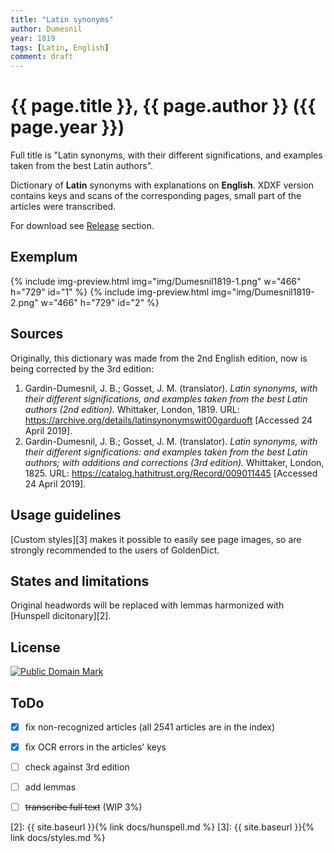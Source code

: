 ```yaml
---
title: "Latin synonyms"
author: Dumesnil
year: 1819
tags: [Latin, English]
comment: draft
---
```

# {{ page.title }}, {{ page.author }} ({{ page.year }})

Full title is "Latin synonyms, with their different significations, and examples taken from the best Latin authors".

Dictionary of **Latin** synonyms with explanations on **English**. XDXF version contains keys and scans of the corresponding pages, small part of the articles were transcribed.

For download see [Release][1] section.


## Exemplum

{% include img-preview.html img="img/Dumesnil1819-1.png" w="466" h="729" id="1" %}
{% include img-preview.html img="img/Dumesnil1819-2.png" w="466" h="729" id="2" %}


## Sources

Originally, this dictionary was made from the 2nd English edition, now is being corrected by the 3rd edition:
    
1. Gardin-Dumesnil, J. B.; Gosset, J. M. (translator). _Latin synonyms, with their different significations, and examples taken from the best Latin authors (2nd edition)._ Whittaker, London, 1819. URL: <https://archive.org/details/latinsynonymswit00garduoft> \[Accessed 24 April 2019\].
2. Gardin-Dumesnil, J. B.; Gosset, J. M. (translator). _Latin synonyms, with their different significations: and examples taken from the best Latin authors; with additions and corrections (3rd edition)._ Whittaker, London, 1825. URL: <https://catalog.hathitrust.org/Record/009011445> \[Accessed 24 April 2019\].


## Usage guidelines

[Custom styles][3] makes it possible to easily see page images, so are strongly recommended to the users of GoldenDict.


## States and limitations

Original headwords will be replaced with lemmas harmonized with [Hunspell dicitonary][2].


## License

<a rel="license" href="http://creativecommons.org/publicdomain/mark/1.0/">
<img src="https://licensebuttons.net/p/mark/1.0/88x31.png"
     style="border-style: none;" alt="Public Domain Mark" />
</a>


## ToDo

* [x] fix non-recognized articles (all 2541 articles are in the index)
* [x] fix OCR errors in the articles' keys
* [ ] check against 3rd edition
* [ ] add lemmas
* [ ] ~~transcribe full text~~ (WIP 3%)


[1]: https://github.com/nikita-moor/latin-dictionary/releases/
[2]: {{ site.baseurl }}{% link docs/hunspell.md %}
[3]: {{ site.baseurl }}{% link docs/styles.md %}
